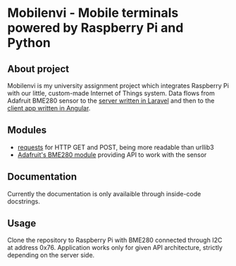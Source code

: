 # Mobilenvi - Mobile terminals powered by Raspberry Pi and Python

## About project
Mobilenvi is my university assignment project which integrates Raspberry Pi with our little, custom-made Internet of Things system. Data flows from Adafruit BME280 sensor to the [server written in Laravel](https://github.com/SztukowskiAdam/Mobilenvi-server) and then to the [client app written in Angular](https://github.com/SztukowskiAdam/Mobilenvi-client).

## Modules
* [requests](https://2.python-requests.org/en/master/) for HTTP GET and POST, being more readable than urllib3
* [Adafruit's BME280 module](https://github.com/adafruit/Adafruit_CircuitPython_BME280) providing API to work with the sensor

## Documentation
Currently the documentation is only availaible through inside-code docstrings.

## Usage
Clone the repository to Raspberry Pi with BME280 connected through I2C at address 0x76. Application works only for given API architecture, strictly depending on the server side.
